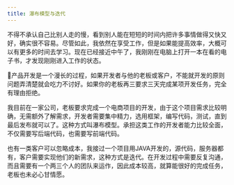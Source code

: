 ```yaml
---
title: 瀑布模型与迭代
---
```

不得不承认自己比别人走的慢，看到别人能在短短的时间内把许多事情做得又快又好，确实很不容易。尽管如此，我依然在享受工作，但是如果能提高效率，大概可以有更多的时间去学习。现在已经接近中午了，我刚刚在电脑上打开一本在看的电子书，才发现刚刚进入工作的状态。

产品开发是一个漫长的过程，如果开发者与他的老板或客户，不能就开发的原则问题弄清楚就会吃力不讨好。如果你的老板再三要求三天完成某项开发任务，完全有理由拒绝。

我目前在一家公司，老板要求完成一个电商项目的开发，由于这个项目需求比较明确，无需额外了解需求，开发者需要集中精力，选用框架，编写代码，测试，直到最后发布就可以了。这种方式叫瀑布模型。承担这类工作的开发者能力比较全面，不仅需要写后端代码，也需要写前端代码。

也有一类客户可以忽略成本，我接过一个项目用JAVA开发的，源代码，服务器都有，客户需要实现他们的新需求，这种方式是迭代。在开发过程中需要反复沟通，而且需要有一个两三个人的团队来运作，因此成本较高，就算能很好的完成任务，老板也未必心甘情愿。
